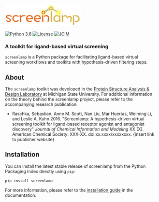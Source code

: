 <div style="max-width:50%;">
<img src="images/logo.png" alt="screenlamp logo">
</div>

![Python 3.6](https://img.shields.io/badge/Python-3.6-orange.svg)
[![License](https://img.shields.io/badge/License-MIT-orange.svg)](license)
[![JCIM](https://img.shields.io/badge/JCIM-doi:xxx.xxx.xxx-orange.svg)](license)

### A toolkit for ligand-based virtual screening


`screenlamp` is a Python package for facilitating ligand-based virtual screening workflows and toolkits with hypothesis-driven filtering steps.


## About

The `screenlamp` toolkit was developed in the [Protein Structure Analysis & Design Laboratory](http://www.kuhnlab.bmb.msu.edu) at Michigan State University. For additional information on the theory behind the screenlamp project, please refer to the accompanying research publication:

- Raschka, Sebastian, Anne M. Scott, Nan Liu, Mar Huertas, Weiming Li, and Leslie A. Kuhn 2016. "Screenlamp: A hypothesis-driven virtual screening toolkit for ligand-based receptor agonist and antagonist discovery" *Journal of Chemical Information and Modeling* XX (X). American Chemical Society: XXX-XX. doi:xx.xxxx/xxxxxxxx.
 {insert link to publisher website}

## Installation

You can install the latest stable release of screenlamp from the Python Packaging Index directly using `pip`:

```bash
pip install screenlamp  
```

For more information, please refer to the [installation guide](installation.md) in the documentation.
